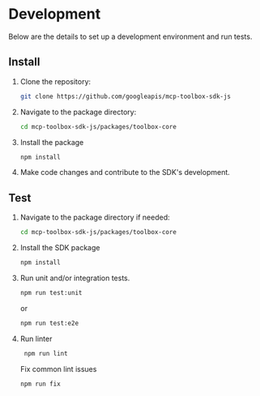 # Development

Below are the details to set up a development environment and run tests.

## Install

1. Clone the repository:

    ```bash
    git clone https://github.com/googleapis/mcp-toolbox-sdk-js
    ```

1. Navigate to the package directory:

    ```bash
    cd mcp-toolbox-sdk-js/packages/toolbox-core
    ```

1. Install the package

    ```bash
    npm install
    ```

1. Make code changes and contribute to the SDK's development.

## Test

1. Navigate to the package directory if needed:

    ```bash
    cd mcp-toolbox-sdk-js/packages/toolbox-core
    ```

1. Install the SDK package

    ```bash
    npm install
    ```

1. Run unit and/or integration tests.

    ```bash
    npm run test:unit
    ```

    or

    ```bash
    npm run test:e2e
    ```

1. Run linter

   ```bash
    npm run lint
    ```

    Fix common lint issues

    ```bash
    npm run fix
    ```
